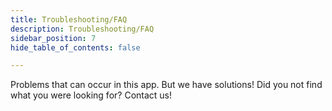 ```yaml
---
title: Troubleshooting/FAQ
description: Troubleshooting/FAQ
sidebar_position: 7
hide_table_of_contents: false

---
```


Problems that can occur in this app. But we have solutions! Did you not find what you were looking for? Contact us!